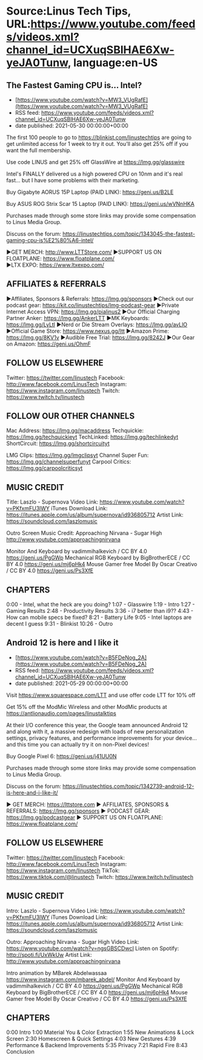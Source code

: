 # Source:Linus Tech Tips, URL:https://www.youtube.com/feeds/videos.xml?channel_id=UCXuqSBlHAE6Xw-yeJA0Tunw, language:en-US

## The Fastest Gaming CPU is… Intel?
 - [https://www.youtube.com/watch?v=MW3_VUgRafE](https://www.youtube.com/watch?v=MW3_VUgRafE)
 - RSS feed: https://www.youtube.com/feeds/videos.xml?channel_id=UCXuqSBlHAE6Xw-yeJA0Tunw
 - date published: 2021-05-30 00:00:00+00:00

The first 100 people to go to https://blinkist.com/linustechtips are going to get unlimited access for 1 week to try it out. You’ll also get 25% off if you want the full membership.

Use code LINUS and get 25% off GlassWire at https://lmg.gg/glasswire

Intel's FINALLY delivered us a high powered CPU on 10nm and it's real fast... but I have some problems with their marketing.

Buy Gigabyte AORUS 15P Laptop (PAID LINK): https://geni.us/B2LE

Buy ASUS ROG Strix Scar 15 Laptop (PAID LINK): https://geni.us/wVNnHKA

Purchases made through some store links may provide some compensation to Linus Media Group.

Discuss on the forum: https://linustechtips.com/topic/1343045-the-fastest-gaming-cpu-is%E2%80%A6-intel/


►GET MERCH: http://www.LTTStore.com/
►SUPPORT US ON FLOATPLANE: https://www.floatplane.com/  
►LTX EXPO: https://www.ltxexpo.com/   

AFFILIATES & REFERRALS
---------------------------------------------------
►Affiliates, Sponsors & Referrals: https://lmg.gg/sponsors
►Check out our podcast gear: https://kit.co/linustechtips/lmg-podcast-gear
►Private Internet Access VPN: https://lmg.gg/pialinus2
►Our Official Charging Partner Anker: https://lmg.gg/AnkerLTT
►MK Keyboards: https://lmg.gg/LyLtl
►Nerd or Die Stream Overlays: https://lmg.gg/avLlO
►Official Game Store: https://www.nexus.gg/ltt
►Amazon Prime: https://lmg.gg/8KV1v
►Audible Free Trial: https://lmg.gg/8242J
►Our Gear on Amazon: https://geni.us/OhmF

FOLLOW US ELSEWHERE
---------------------------------------------------  
Twitter: https://twitter.com/linustech
Facebook: http://www.facebook.com/LinusTech
Instagram: https://www.instagram.com/linustech
Twitch: https://www.twitch.tv/linustech

FOLLOW OUR OTHER CHANNELS
---------------------------------------------------  
Mac Address: https://lmg.gg/macaddress
Techquickie: https://lmg.gg/techquickieyt
TechLinked: https://lmg.gg/techlinkedyt
ShortCircuit: https://lmg.gg/shortcircuityt

LMG Clips: https://lmg.gg/lmgclipsyt
Channel Super Fun: https://lmg.gg/channelsuperfunyt
Carpool Critics: https://lmg.gg/carpoolcriticsyt

MUSIC CREDIT
---------------------------------------------------  
Title: Laszlo - Supernova
Video Link: https://www.youtube.com/watch?v=PKfxmFU3lWY
iTunes Download Link: https://itunes.apple.com/us/album/supernova/id936805712
Artist Link: https://soundcloud.com/laszlomusic

Outro Screen Music Credit: Approaching Nirvana - Sugar High http://www.youtube.com/approachingnirvana

Monitor And Keyboard by vadimmihalkevich / CC BY 4.0  https://geni.us/PgGWp
Mechanical RGB Keyboard by BigBrotherECE / CC BY 4.0 https://geni.us/mj6pHk4
Mouse Gamer free Model By Oscar Creativo / CC BY 4.0 https://geni.us/Ps3XfE

CHAPTERS
---------------------------------------------------  
0:00 - Intel, what the heck are you doing?
1:07 - Glasswire
1:19 - Intro
1:27 - Gaming Results
2:48 - Productivity Results
3:36 - i7 better than i9??
4:43 - How can mobile specs be fixed?
8:21 - Battery Life
9:05 - Intel laptops are decent I guess
9:31 - Blinkist
10:26 - Outro

## Android 12 is here and I like it
 - [https://www.youtube.com/watch?v=B5FDeNog_2A](https://www.youtube.com/watch?v=B5FDeNog_2A)
 - RSS feed: https://www.youtube.com/feeds/videos.xml?channel_id=UCXuqSBlHAE6Xw-yeJA0Tunw
 - date published: 2021-05-29 00:00:00+00:00

Visit https://www.squarespace.com/LTT and use offer code LTT for 10% off

Get 15% off the ModMic Wireless and other ModMic products at https://antlionaudio.com/pages/linustalktips

At their I/O conference this year, the Google team announced Android 12 and along with it, a massive redesign with loads of new personalization settings, privacy features, and performance improvements for your device... and this time you can actually try it on non-Pixel devices!


Buy Google Pixel 6: https://geni.us/j41UU0N

Purchases made through some store links may provide some compensation to Linus Media Group.

Discuss on the forum: https://linustechtips.com/topic/1342739-android-12-is-here-and-i-like-it/

► GET MERCH: https://lttstore.com
► AFFILIATES, SPONSORS & REFERRALS: https://lmg.gg/sponsors
► PODCAST GEAR: https://lmg.gg/podcastgear
► SUPPORT US ON FLOATPLANE: https://www.floatplane.com/

FOLLOW US ELSEWHERE
---------------------------------------------------  
Twitter: https://twitter.com/linustech
Facebook: http://www.facebook.com/LinusTech
Instagram: https://www.instagram.com/linustech
TikTok: https://www.tiktok.com/@linustech
Twitch: https://www.twitch.tv/linustech

MUSIC CREDIT
---------------------------------------------------
Intro: Laszlo - Supernova
Video Link: https://www.youtube.com/watch?v=PKfxmFU3lWY
iTunes Download Link: https://itunes.apple.com/us/album/supernova/id936805712
Artist Link: https://soundcloud.com/laszlomusic

Outro: Approaching Nirvana - Sugar High
Video Link: https://www.youtube.com/watch?v=ngsGBSCDwcI
Listen on Spotify: http://spoti.fi/UxWkUw
Artist Link: http://www.youtube.com/approachingnirvana

Intro animation by MBarek Abdelwassaa https://www.instagram.com/mbarek_abdel/
Monitor And Keyboard by vadimmihalkevich / CC BY 4.0  https://geni.us/PgGWp
Mechanical RGB Keyboard by BigBrotherECE / CC BY 4.0 https://geni.us/mj6pHk4
Mouse Gamer free Model By Oscar Creativo / CC BY 4.0 https://geni.us/Ps3XfE

CHAPTERS
---------------------------------------------------  
0:00 Intro
1:00 Material You & Color Extraction
1:55 New Animations & Lock Screen
2:30 Homescreen & Quick Settings
4:03 New Gestures
4:39 Performance & Backend Improvements
5:35 Privacy
7:21 Rapid Fire
8:43 Conclusion

